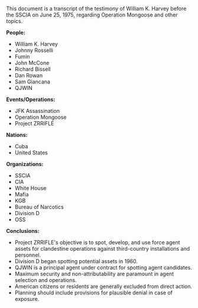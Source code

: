 This document is a transcript of the testimony of William K. Harvey before the SSCIA on June 25, 1975, regarding Operation Mongoose and other topics.

**People:**

*   William K. Harvey
*   Johnny Rosselli
*   Fumin
*   John McCone
*   Richard Bissell
*   Dan Rowan
*   Sam Giancana
*   QJWIN

**Events/Operations:**

*   JFK Assassination
*   Operation Mongoose
*   Project ZRRIFLE

**Nations:**

*   Cuba
*   United States

**Organizations:**

*   SSCIA
*   CIA
*   White House
*   Mafia
*   KGB
*   Bureau of Narcotics
*   Division D
*   OSS

**Conclusions:**

*   Project ZRRIFLE's objective is to spot, develop, and use force agent assets for clandestine operations against third-country installations and personnel.
*   Division D began spotting potential assets in 1960.
*   QJWIN is a principal agent under contract for spotting agent candidates.
*   Maximum security and non-attributability are paramount in agent selection and operations.
*   American citizens or residents are generally excluded from direct action.
*   Planning should include provisions for plausible denial in case of exposure.
